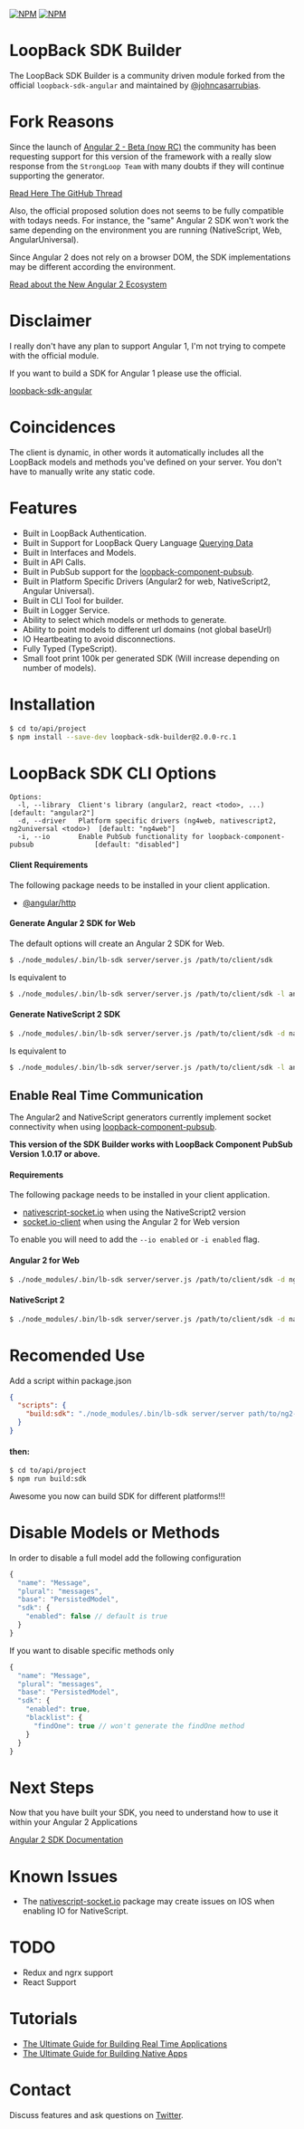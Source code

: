 [![NPM](https://nodei.co/npm/loopback-sdk-builder.png?stars&downloads)](https://nodei.co/npm/loopback-sdk-builder/) [![NPM](https://nodei.co/npm-dl/loopback-sdk-builder.png)](https://nodei.co/npm/loopback-sdk-builder/)


LoopBack SDK Builder
==================

The LoopBack SDK Builder is a community driven module forked from the official `loopback-sdk-angular` and maintained by [@johncasarrubias](http://twitter.com/johncasarrubias).

# Fork Reasons

Since the launch of [Angular 2 - Beta (now RC)](http://angular.io) the community has been requesting support for this version of the framework with a really slow response from the `StrongLoop Team` with many doubts if they will continue supporting the generator.

[Read Here The GitHub Thread](https://github.com/strongloop/loopback-sdk-angular/issues/188)

Also, the official proposed solution does not seems to be fully compatible with todays needs. For instance, the "same" Angular 2 SDK won't work the same depending on the environment you are running (NativeScript, Web, AngularUniversal).

Since Angular 2 does not rely on a browser DOM, the SDK implementations may be different according the environment.

[Read about the New Angular 2 Ecosystem](https://t.co/DrV18TztdR)

# Disclaimer

I really don't have any plan to support Angular 1, I'm not trying to compete with the official module.

If you want to build a SDK for Angular 1 please use the official.

[loopback-sdk-angular](https://www.npmjs.org/loopback-sdk-angular)

# Coincidences

The client is dynamic, in other words it automatically includes all the
LoopBack models and methods you've defined on your server.
You don't have to manually write any static code.

# Features

- Built in LoopBack Authentication.
- Built in Support for LoopBack Query Language [Querying Data](https://docs.strongloop.com/display/public/LB/Querying+data)
- Built in Interfaces and Models.
- Built in API Calls.
- Built in PubSub support for the [loopback-component-pubsub](https://www.npmjs.com/package/loopback-component-pubsub).
- Built in Platform Specific Drivers (Angular2 for web, NativeScript2, Angular Universal).
- Built in CLI Tool for builder.
- Built in Logger Service.
- Ability to select which models or methods to generate.
- Ability to point models to different url domains (not global baseUrl)
- IO Heartbeating to avoid disconnections.
- Fully Typed (TypeScript).
- Small foot print 100k per generated SDK (Will increase depending on number of models).

# Installation

````sh
$ cd to/api/project
$ npm install --save-dev loopback-sdk-builder@2.0.0-rc.1
````

# LoopBack SDK CLI Options

````text
Options:
  -l, --library  Client's library (angular2, react <todo>, ...)                          [default: "angular2"]
  -d, --driver   Platform specific drivers (ng4web, nativescript2, ng2universal <todo>)  [default: "ng4web"]
  -i, --io       Enable PubSub functionality for loopback-component-pubsub               [default: "disabled"]
````

#### Client Requirements
The following package needs to be installed in your client application.

- [@angular/http](npmjs.com/package/@angular/http)
 
#### Generate Angular 2 SDK for Web 

The default options will create an Angular 2 SDK for Web.

```sh
$ ./node_modules/.bin/lb-sdk server/server.js /path/to/client/sdk
```

Is equivalent to

```sh
$ ./node_modules/.bin/lb-sdk server/server.js /path/to/client/sdk -l angular2 -d ng4web -i disabled
```

#### Generate NativeScript 2 SDK

```sh
$ ./node_modules/.bin/lb-sdk server/server.js /path/to/client/sdk -d nativescript2
```

Is equivalent to

```sh
$ ./node_modules/.bin/lb-sdk server/server.js /path/to/client/sdk -l angular2 -d nativescript2 -i disabled
```


## Enable Real Time Communication

The Angular2 and NativeScript generators currently implement socket connectivity when using [loopback-component-pubsub](https://www.npmjs.com/package/loopback-component-pubsub).

**This version of the SDK Builder works with LoopBack Component PubSub Version 1.0.17 or above.**

#### Requirements
The following package needs to be installed in your client application.

- [nativescript-socket.io](npmjs.com/package/nativescript-socket.io) when using the NativeScript2 version
- [socket.io-client](https://www.npmjs.com/package/socket.io-client) when using the Angular 2 for Web version

To enable you will need to add the `--io enabled` or `-i enabled` flag.

#### Angular 2 for Web 

```sh
$ ./node_modules/.bin/lb-sdk server/server.js /path/to/client/sdk -d ng4web -i enabled
```

#### NativeScript 2

```sh
$ ./node_modules/.bin/lb-sdk server/server.js /path/to/client/sdk -d nativescript2 -i enabled
```

# Recomended Use

Add a script within package.json

```json
{
  "scripts": {
    "build:sdk": "./node_modules/.bin/lb-sdk server/server path/to/ng2-app/src/app/shared/sdk -d [ng4web | nativescript2] -i [enabled | disabled]"
  }
}
```

#### then:

```sh
$ cd to/api/project
$ npm run build:sdk
```

Awesome you now can build SDK for different platforms!!! 


# Disable Models or Methods

In order to disable a full model add the following configuration

````js
{
  "name": "Message",
  "plural": "messages",
  "base": "PersistedModel",
  "sdk": {
    "enabled": false // default is true
  }
}
````

If you want to disable specific methods only

````js
{
  "name": "Message",
  "plural": "messages",
  "base": "PersistedModel",
  "sdk": {
    "enabled": true,
    "blacklist": {
      "findOne": true // won't generate the findOne method
    }
  }
}
````

# Next Steps

Now that you have built your SDK, you need to understand how to use it within your Angular 2 Applications

[Angular 2 SDK Documentation](https://github.com/jonathan-casarrubias/loopback-sdk-builder/blob/master/ANGULAR2-DOCS.md)

# Known Issues

- The [nativescript-socket.io](npmjs.com/package/nativescript-socket.io) package may create issues on IOS when enabling IO for NativeScript.

# TODO

- Redux and ngrx support
- React Support

# Tutorials

- [The Ultimate Guide for Building Real Time Applications](http://mean.expert/2016/06/09/angular-2-ultimate-real-time/)
- [The Ultimate Guide for Building Native Apps](https://t.co/7YobnH5Iil)

# Contact

Discuss features and ask questions on [Twitter](https://twitter.com/johncasarrubias).
